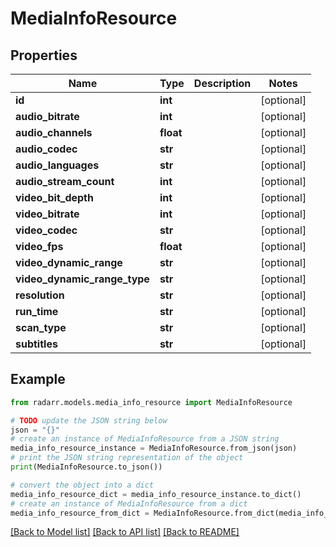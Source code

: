 # MediaInfoResource


## Properties

Name | Type | Description | Notes
------------ | ------------- | ------------- | -------------
**id** | **int** |  | [optional] 
**audio_bitrate** | **int** |  | [optional] 
**audio_channels** | **float** |  | [optional] 
**audio_codec** | **str** |  | [optional] 
**audio_languages** | **str** |  | [optional] 
**audio_stream_count** | **int** |  | [optional] 
**video_bit_depth** | **int** |  | [optional] 
**video_bitrate** | **int** |  | [optional] 
**video_codec** | **str** |  | [optional] 
**video_fps** | **float** |  | [optional] 
**video_dynamic_range** | **str** |  | [optional] 
**video_dynamic_range_type** | **str** |  | [optional] 
**resolution** | **str** |  | [optional] 
**run_time** | **str** |  | [optional] 
**scan_type** | **str** |  | [optional] 
**subtitles** | **str** |  | [optional] 

## Example

```python
from radarr.models.media_info_resource import MediaInfoResource

# TODO update the JSON string below
json = "{}"
# create an instance of MediaInfoResource from a JSON string
media_info_resource_instance = MediaInfoResource.from_json(json)
# print the JSON string representation of the object
print(MediaInfoResource.to_json())

# convert the object into a dict
media_info_resource_dict = media_info_resource_instance.to_dict()
# create an instance of MediaInfoResource from a dict
media_info_resource_from_dict = MediaInfoResource.from_dict(media_info_resource_dict)
```
[[Back to Model list]](../README.md#documentation-for-models) [[Back to API list]](../README.md#documentation-for-api-endpoints) [[Back to README]](../README.md)


